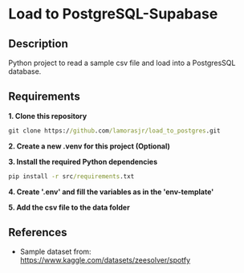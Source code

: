 # Load to PostgreSQL-Supabase

## Description
Python project to read a sample csv file and load into a PostgresSQL database.


## Requirements
**1. Clone this repository**
```cmd
git clone https://github.com/lamorasjr/load_to_postgres.git
```

**2. Create a new .venv for this project (Optional)**


**3. Install the required Python dependencies**
```cmd
pip install -r src/requirements.txt
```

**4. Create '.env' and fill the variables as in the 'env-template'**

**5. Add the csv file to the data folder**


## References
* Sample dataset from: https://www.kaggle.com/datasets/zeesolver/spotfy